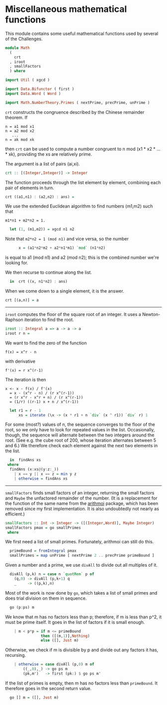 # Miscellaneous mathematical functions

This module contains some useful mathematical functions
used by several of the Challenges.

```haskell
module Math
  (
    crt
  , iroot
  , smallFactors
  ) where

import Util ( xgcd )

import Data.Bifunctor ( first )
import Data.Word ( Word )

import Math.NumberTheory.Primes ( nextPrime, precPrime, unPrime )
```

`crt` constructs the congruence described by the Chinese remainder theorem.
If

    n = a1 mod x1
    n = a2 mod x2
       ...
    n = ak mod xk

then `crt` can be used to compute a number congruent to
n mod (x1 * x2 * ... * xk), providing the xs are relatively prime.

The argument is a list of pairs (ai,xi).

```haskell
crt :: [(Integer,Integer)] -> Integer
```

The function proceeds through the list element by element,
combining each pair of elements in turn.

```haskell
crt ((a1,n1) : (a2,n2) : ans) =
```

We use the extended Euclidean algorithm
to find numbers (m1,m2) such that

    m1*n1 + m2*n2 = 1.
	
```haskell
  let (1, (m1,m2)) = xgcd n1 n2
```

Note that `m2*n2 = 1 (mod n1)` and vice versa, so the number

```haskell
      x = (a1*n2*m2 + a2*n1*m1) `mod` (n1*n2)
```

is equal to a1 (mod n1) and a2 (mod n2);
this is the combined number we're looking for.

We then recurse to continue along the list.

```haskell
  in  crt ((x, n1*n2) : ans)
```

When we come down to a single element, it is the answer.

```haskell
crt [(a,n)] = a
```

---

`iroot` computes the floor of the square root of an integer.
It uses a Newton-Raphson iteration to find the root.

```haskell
iroot :: Integral a => a -> a -> a
iroot r n =
```

We want to find the zero of the function

    f(x) = x^r - n

with derivative

    f'(x) = r x^(r-1)

The iteration is then

    x <- x - f(x) / f'(x)
	  = x - (x^r - n) / (r x^(r-1))
      = (r x^r - x^r + n) / (r x^(r-1))
      = (1/r) ((r-1) x + n / x^(r-1))

```haskell
  let r1 = r - 1
      xs = iterate (\x -> (x * r1 + n `div` (x ^ r1)) `div` r) 1
```

For some (most?) values of n,
the sequence converges to the floor of the root,
so we only have to look for repeated values in the list.
Occasionally, though, the sequence will alternate
between the two integers around the root.
(See e.g. the cube root of 200, whose iteration alternates between 5 and 6.)
We therefore check each element against the next two elements in the list.

```haskell
  in  findAns xs
 where
  findAns (x:xs@(y:z:_))
    | x == y || x == z = min y z
    | otherwise = findAns xs
```

---

`smallFactors` finds small factors of an integer,
returning the small factors and `Maybe` the unfactored remainder of the number.
(It is a replacement for the function of the same name from the
[arithmoi](https://hackage.haskell.org/package/arithmoi) package,
which has been removed since my first implementation.
It is also undoubtedly not nearly as efficient.)

```haskell
smallFactors :: Int -> Integer -> ([(Integer,Word)], Maybe Integer)
smallFactors pmax = go smallPrimes
 where
```

We first need a list of small primes.
Fortunately, arithmoi can still do this.

```haskell
  primeBound = fromIntegral pmax
  smallPrimes = map unPrime [ nextPrime 2 .. precPrime primeBound ]
```

Given a number and a prime,
we use `divAll` to divide out all multiples of it.

```haskell
  divAll (p,k) n = case n `quotRem` p of
    (q,0) -> divAll (p,k+1) q
    _     -> ((p,k),n)
```

Most of the work is now done by `go`, which takes a list of small primes
and does trial division on them in sequence.

```haskell
  go (p:ps) m
```

We know that m has no factors less than p;
therefore, if m is less than p^2, it must be prime itself.
It goes in the list of factors if it is small enough.

```haskell
    | m < p*p = if m <= primeBound
                then ([(m,1)],Nothing)
                else ([], Just m)
```

Otherwise, we check if m is divisible by p
and divide out any factors it has, recursing.

```haskell
    | otherwise = case divAll (p,0) m of
        ((_,0),_) -> go ps m
        (pk,m')   -> first (pk:) $ go ps m'
```

If the list of primes is empty, then m has no factors less than `primeBound`.
It therefore goes in the second return value.

```haskell
  go [] m = ([], Just m)
```
